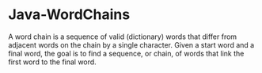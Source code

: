 # Java-WordChains
A word chain is a sequence of valid (dictionary) words that differ from adjacent words on the chain by a single character. Given a start word and a final word, the goal is to find a sequence, or chain, of words that link the first word to the final word.
